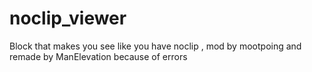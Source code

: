 # noclip_viewer
Block that makes you see like you have noclip
, mod by mootpoing and remade by ManElevation because of errors